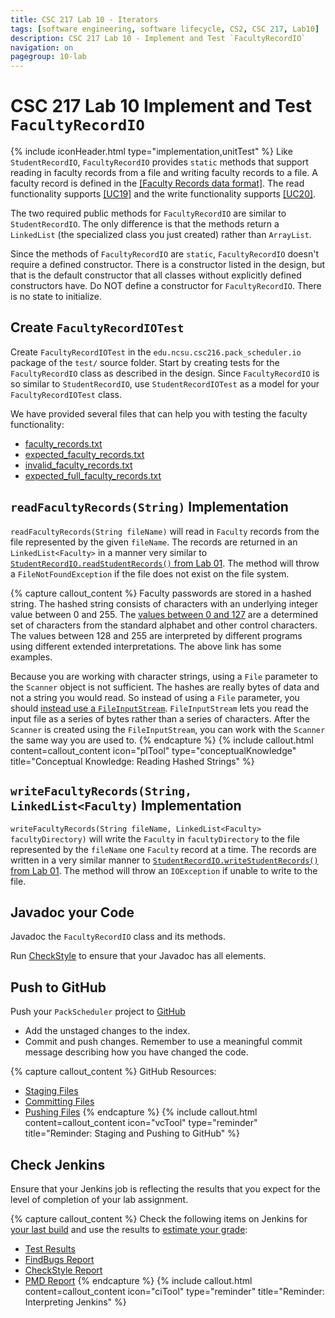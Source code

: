 ```yaml
---
title: CSC 217 Lab 10 - Iterators
tags: [software engineering, software lifecycle, CS2, CSC 217, Lab10]
description: CSC 217 Lab 10 - Implement and Test `FacultyRecordIO`
navigation: on
pagegroup: 10-lab
---
```


# CSC 217 Lab 10 Implement and Test `FacultyRecordIO`
{% include iconHeader.html type="implementation,unitTest" %}
Like `StudentRecordIO`, `FacultyRecordIO` provides `static` methods that support reading in faculty records from a file and writing faculty records to a file.  A faculty record is defined in the [[Faculty Records data format]](10-lab-requirements#faculty-records).  The read functionality supports [[UC19]](10-lab-requirements#uc19) and the write functionality supports [[UC20]](10-lab-requirements#uc20).

The two required public methods for `FacultyRecordIO` are similar to `StudentRecordIO`.  The only difference is that the methods return a `LinkedList` (the specialized class you just created) rather than `ArrayList`.

Since the methods of `FacultyRecordIO` are `static`, `FacultyRecordIO` doesn't require a defined constructor.  There is a constructor listed in the design, but that is the default constructor that all classes without explicitly defined constructors have.  Do NOT define a constructor for `FacultyRecordIO`.  There is no state to initialize.


## Create `FacultyRecordIOTest`
Create `FacultyRecordIOTest` in the `edu.ncsu.csc216.pack_scheduler.io` package of the `test/` source folder.  Start by creating tests for the `FacultyRecordIO` class as described in the design.   Since `FacultyRecordIO` is so similar to `StudentRecordIO`,   use `StudentRecordIOTest` as a model for your `FacultyRecordIOTest` class.

We have provided several files that can help you with testing the faculty functionality:

  * [faculty_records.txt](files/faculty_records.txt)
  * [expected_faculty_records.txt](files/expected_faculty_records.txt)
  * [invalid_faculty_records.txt](files/invalid_faculty_records.txt)
  * [expected_full_faculty_records.txt](files/expected_full_faculty_records.txt)


## `readFacultyRecords(String)` Implementation
`readFacultyRecords(String fileName)` will read in `Faculty` records from the file represented by the given `fileName`.  The records are returned in an `LinkedList<Faculty>` in a manner very similar to [`StudentRecordIO.readStudentRecords()` from Lab 01](../01-lab/01-lab-studentrecordio).  The method will throw a `FileNotFoundException` if the file does not exist on the file system. 

{% capture callout_content %}
Faculty passwords are stored in a hashed string.  The hashed string consists of characters with an underlying integer value between 0 and 255.  The [values between 0 and 127](http://www.asciitable.com/) are a determined set of characters from the standard alphabet and other control characters.  The values between 128 and 255 are interpreted by different programs using different extended interpretations.  The above link has some examples.

Because you are working with character strings, using a `File` parameter to the `Scanner` object is not sufficient.  The hashes are really bytes of data and not a string you would read.  So instead of using a `File` parameter, you should [instead use a `FileInputStream`](https://docs.oracle.com/javase/8/docs/api/java/io/FileInputStream.html).  `FileInputStream` lets you read the input file as a series of bytes rather than a series of characters.  After the `Scanner` is created using the `FileInputStream`, you can work with the `Scanner` the same way you are used to.
{% endcapture %}
{% include callout.html content=callout_content icon="plTool" type="conceptualKnowledge" title="Conceptual Knowledge: Reading Hashed Strings" %}


## `writeFacultyRecords(String, LinkedList<Faculty)` Implementation
`writeFacultyRecords(String fileName, LinkedList<Faculty> facultyDirectory)` will write the `Faculty` in `facultyDirectory` to the file represented by the `fileName` one `Faculty` record at a time.  The records are written in a very similar manner to [`StudentRecordIO.writeStudentRecords()` from Lab 01](../01-lab/01-lab-studentrecordio).  The method will throw an `IOException` if unable to write to the file.


## Javadoc your Code
Javadoc the `FacultyRecordIO` class and its methods. 

Run [CheckStyle](../../gp1/gp1-static-analysis#checkstyle) to ensure that your Javadoc has all elements.


## Push to GitHub
Push your `PackScheduler` project to [GitHub](https://github.ncsu.edu)

  * Add the unstaged changes to the index.
  * Commit and push changes.  Remember to use a meaningful commit message describing how you have changed the code.  

{% capture callout_content %}
GitHub Resources:

  * [Staging Files](https://pages.github.ncsu.edu/engr-csc-software-development/practices-tools/git/git-staging)
  * [Committing Files](https://pages.github.ncsu.edu/engr-csc-software-development/practices-tools/git/git-commit)
  * [Pushing Files](https://pages.github.ncsu.edu/engr-csc-software-development/practices-tools/git/git-push)
{% endcapture %}
{% include callout.html content=callout_content icon="vcTool" type="reminder" title="Reminder: Staging and Pushing to GitHub" %}


## Check Jenkins
Ensure that your Jenkins job is reflecting the results that you expect for the level of completion of your lab assignment.


{% capture callout_content %}
Check the following items on Jenkins for [your last build](https://pages.github.ncsu.edu/engr-csc-software-development/practices-tools/jenkins/#build-summary-page) and use the results to [estimate your grade](https://pages.github.ncsu.edu/engr-csc-software-development/practices-tools/jenkins/#grade-estimation-example):

  * [Test Results](https://pages.github.ncsu.edu/engr-csc-software-development/practices-tools/jenkins/#test-results)
  * [FindBugs Report](https://pages.github.ncsu.edu/engr-csc-software-development/practices-tools/jenkins/#findbugs-report)
  * [CheckStyle Report](https://pages.github.ncsu.edu/engr-csc-software-development/practices-tools/jenkins/#checkstyle-report)
  * [PMD Report](https://pages.github.ncsu.edu/engr-csc-software-development/practices-tools/jenkins/#pmd-report)
{% endcapture %}
{% include callout.html content=callout_content icon="ciTool" type="reminder" title="Reminder: Interpreting Jenkins" %}